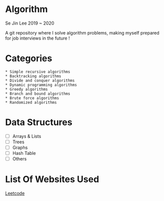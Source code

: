 # Algorithm
Se Jin Lee  2019 ~ 2020 


A git repository where I solve algorithm problems, making myself prepared for job interviews in the future ! 

Categories
====
```
* Simple recursive algorithms
* Backtracking algorithms
* Divide and conquer algorithms
* Dynamic programming algorithms
* Greedy algorithms
* Branch and bound algorithms
* Brute force algorithms
* Randomized algorithms
```

Data Structures 
====
- [ ]  Arrays & Lists
- [ ]  Trees
- [ ]  Graphs
- [ ]  Hash Table
- [ ]  Others

List Of Websites Used
=====

[Leetcode](http://www.leetcode.com)


